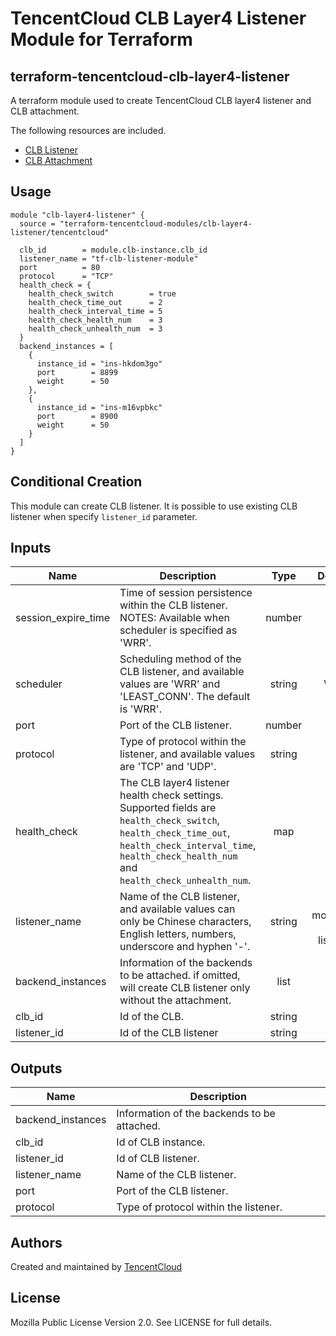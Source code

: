 # TencentCloud CLB Layer4 Listener Module for Terraform

## terraform-tencentcloud-clb-layer4-listener

A terraform module used to create TencentCloud CLB layer4 listener and CLB attachment.

The following resources are included.

* [CLB Listener](https://www.terraform.io/docs/providers/tencentcloud/r/clb_listener.html)
* [CLB Attachment](https://www.terraform.io/docs/providers/tencentcloud/r/clb_attachment.html)

## Usage

```hcl
module "clb-layer4-listener" {
  source = "terraform-tencentcloud-modules/clb-layer4-listener/tencentcloud"

  clb_id        = module.clb-instance.clb_id
  listener_name = "tf-clb-listener-module"
  port          = 80
  protocol      = "TCP"
  health_check = {
    health_check_switch        = true
    health_check_time_out      = 2
    health_check_interval_time = 5
    health_check_health_num    = 3
    health_check_unhealth_num  = 3
  }
  backend_instances = [
    {
      instance_id = "ins-hkdom3go"
      port        = 8899
      weight      = 50
    },
    {
      instance_id = "ins-m16vpbkc"
      port        = 8900
      weight      = 50
    }
  ]
}
```

## Conditional Creation

This module can create CLB listener.
It is possible to use existing CLB listener when specify `listener_id` parameter.

## Inputs

| Name | Description | Type | Default | Required |
|------|-------------|:----:|:-----:|:-----:|
| session_expire_time | Time of session persistence within the CLB listener. NOTES: Available when scheduler is specified as 'WRR'. | number | null | no 
| scheduler | Scheduling method of the CLB listener, and available values are 'WRR' and 'LEAST_CONN'. The default is 'WRR'. | string | WRR | no 
| port | Port of the CLB listener. | number | null | no 
| protocol | Type of protocol within the listener, and available values are 'TCP' and 'UDP'. | string | null | no 
| health_check | The CLB layer4 listener health check settings. Supported fields are `health_check_switch`, `health_check_time_out`, `health_check_interval_time`, `health_check_health_num` and `health_check_unhealth_num`. | map | {} | no 
| listener_name | Name of the CLB listener, and available values can only be Chinese characters, English letters, numbers, underscore and hyphen '-'. | string | tf-modules-clb-listener | no 
| backend_instances | Information of the backends to be attached. if omitted, will create CLB listener only without the attachment. | list | [] | no 
| clb_id | Id of the CLB. | string |  | yes 
| listener_id | Id of the CLB listener | string |  | no 

## Outputs

| Name | Description |
|------|-------------|
| backend_instances | Information of the backends to be attached. |
| clb_id | Id of CLB instance. |
| listener_id | Id of CLB listener. |
| listener_name | Name of the CLB listener. |
| port | Port of the CLB listener. |
| protocol | Type of protocol within the listener. |

## Authors

Created and maintained by [TencentCloud](https://github.com/tencentcloudstack/terraform-provider-tencentcloud)

## License

Mozilla Public License Version 2.0.
See LICENSE for full details. 